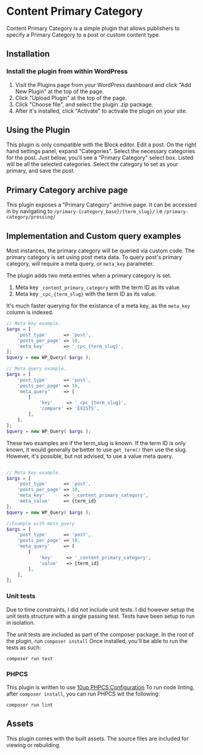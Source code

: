# Content Primary Category

Content Primary Category is a simple plugin that allows publishers to specify a
Primary Category to a post or custom content type.

## Installation

### Install the plugin from within WordPress

1. Visit the Plugins page from your WordPress dashboard and click "Add New
   Plugin" at the top of the page.
2. Click "Upload Plugin" at the top of the page.
3. Click "Choose file", and select the plugin .zip package.
4. After it's installed, click "Activate" to activate the plugin on your site.

## Using the Plugin

This plugin is only compatible with the Block editor. Edit a post. On the right
hand settings panel, expand "Categories".
Select the necessary categories for the post. Just below, you'll see a "Primary
Category" select box. Listed will be all the selected categories. Select the
category to set as your primary, and save the post.

## Primary Category archive page

This plugin exposes a "Primary Category" archive page.
It can be accessed in by navigating to `/primary-{category_base}/{term_slug}/`
i.e `/primary-category/pressing/`

## Implementation and Custom query examples

Most instances, the primary category will be queried via custom code.
The primary category is set using post meta data. To query post's primary
category, will require a meta query, or `meta_key` parameter.

The plugin adds two meta entries when a primary category is set.

1. Meta key `_content_primary_category` with the term ID as its value.
2. Meta key `_cpc_{term_slug}` with the term ID as its value.

It's much faster querying for the existance of a meta key, as the `meta_key`
column is indexed.

```php
// Meta Key example.
$args = [
	'post_type'      => 'post',
	'posts_per_page' => 10,
	'meta_key'       => '_cpc_{term_slug}',
];
$query = new WP_Query( $args );

// Meta query example.
$args = [
	'post_type'      => 'post',
	'posts_per_page' => 10,
	'meta_query'     => [
		[
			'key'     => '_cpc_{term_slug}',
			'compare' => 'EXISTS',
		],
	],
];
$query = new WP_Query( $args );
```

These two examples are if the term_slug is known. If the term ID is only known,
it would generally be better to use `get_term()` then use the slug. However,
it's possible, but not advised, to use a value meta query.

```php

// Meta Key example.
$args = [
	'post_type'      => 'post',
	'posts_per_page' => 10,
	'meta_key'       => '_content_primary_category',
	'meta_value'     => {term_id}
];
$query = new WP_Query( $args );

//Example with meta_query
$args = [
	'post_type'      => 'post',
	'posts_per_page' => 10,
	'meta_query'     => [
		[
			'key'     => '_content_primary_category',
			'value'   => {term_id}
		],
	],
];
```

### Unit tests

Due to time constraints, I did not include unit tests. I did however setup the
unit tests structure with a single passing test.
Tests have been setup to run in isolation.

The unit tests are included as part of the composer package.
In the root of the plugin, run `composer install`
Once installed, you'll be able to run the tests as such:

```shell
composer run test
```

### PHPCS

This plugin is written to
use [10up PHPCS Configuration](https://github.com/10up/phpcs-composer)
To run code linting, after `composer install`, you can run PHPCS wit the
following:

```shell
composer run lint
```

## Assets

This plugin comes with the built assets.
The source files are included for viewing or rebuilding.
